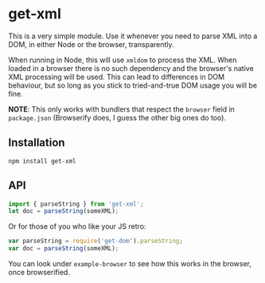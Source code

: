 
# get-xml

This is a very simple module. Use it whenever you need to parse XML into a DOM, in either Node or
the browser, transparently.

When running in Node, this will use `xmldom` to process the XML. When loaded in a browser there is
no such dependency and the browser's native XML processing will be used. This can lead to
differences in DOM behaviour, but so long as you stick to tried-and-true DOM usage you will be fine.

**NOTE**: This only works with bundlers that respect the `browser` field in `package.json`
(Browserify does, I guess the other big ones do too).

## Installation

    npm install get-xml

## API

```js
import { parseString } from 'get-xml';
let doc = parseString(someXML);
```

Or for those of you who like your JS retro:

```js
var parseString = require('get-dom').parseString;
var doc = parseString(someXML);
```

You can look under `example-browser` to see how this works in the browser, once browserified.
